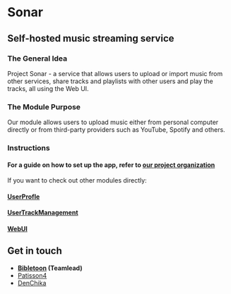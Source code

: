 # Sonar
## Self-hosted music streaming service

### The General Idea
Project Sonar - a service that allows users to upload or import music from other services, share tracks and playlists with other users and play the tracks, all using the Web UI.

### The Module Purpose
Our module allows users to upload music either from personal computer directly or from third-party providers such as YouTube, Spotify and others.

### Instructions

#### For a guide on how to set up the app, refer to [our project organization](https://github.com/SonarMusic)

If you want to check out other modules directly:

#### [UserProfle](https://github.com/SonarMusic/UserProfile)

#### [UserTrackManagement](https://github.com/SonarMusic/UserTrackManagement)

#### [WebUI](https://github.com/SonarMusic/WebUI)


## Get in touch

* **[Bibletoon](https://github.com/Bibletoon) (Teamlead)**
* [Patisson4](https://github.com/Patisson4)
* [DenChika](https://github.com/DenChika)

